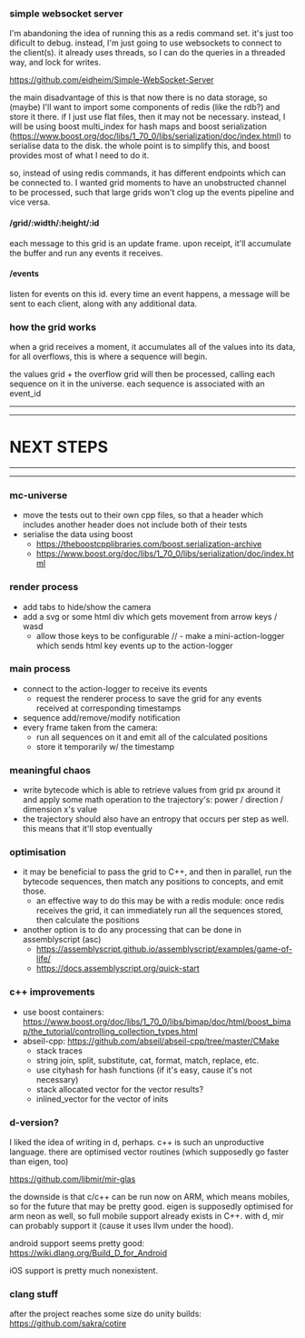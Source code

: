 ### simple websocket server

I'm abandoning the idea of running this as a redis command set. it's just too dificult to debug. instead, I'm just going to use websockets to connect to the client(s). it already uses threads, so I can do the queries in a threaded way, and lock for writes.

https://github.com/eidheim/Simple-WebSocket-Server

the main disadvantage of this is that now there is no data storage, so (maybe) I'll want to import some components of redis (like the rdb?) and store it there. if I just use flat files, then it may not be necessary. instead, I will be using boost multi_index for hash maps and boost serialization (https://www.boost.org/doc/libs/1_70_0/libs/serialization/doc/index.html) to serialise data to the disk. the whole point is to simplify this, and boost provides most of what I need to do it.

so, instead of using redis commands, it has different endpoints which can be connected to. I wanted grid moments to have an unobstructed channel to be processed, such that large grids won't clog up the events pipeline and vice versa.

#### /grid/:width/:height/:id

each message to this grid is an update frame. upon receipt, it'll accumulate the buffer and run any events it receives.

#### /events

listen for events on this id. every time an event happens, a message will be sent to each client, along with any additional data.


### how the grid works

when a grid receives a moment, it accumulates all of the values into its data, for all overflows, this is where a sequence will begin.

the values grid + the overflow grid will then be processed, calling each sequence on it in the universe. each sequence is associated with an event_id


------------------------------------
------------------------------------
#           NEXT STEPS
------------------------------------
------------------------------------

### mc-universe
- move the tests out to their own cpp files, so that a header which includes another header does not include both of their tests
- serialise the data using boost
  - https://theboostcpplibraries.com/boost.serialization-archive
  - https://www.boost.org/doc/libs/1_70_0/libs/serialization/doc/index.html

### render process
- add tabs to hide/show the camera
- add a svg or some html div which gets movement from arrow keys / wasd
  - allow those keys to be configurable
// - make a mini-action-logger which sends html key events up to the action-logger


### main process
- connect to the action-logger to receive its events
  - request the renderer process to save the grid for any events received at corresponding timestamps
- sequence add/remove/modify notification
- every frame taken from the camera:
  - run all sequences on it and emit all of the calculated positions
  - store it temporarily w/ the timestamp



### meaningful chaos
- write bytecode which is able to retrieve values from grid px around it and apply some math operation to the trajectory's: power / direction / dimension x's value
- the trajectory should also have an entropy that occurs per step as well. this means that it'll stop eventually


### optimisation
- it may be beneficial to pass the grid to C++, and then in parallel, run the bytecode sequences, then match any positions to concepts, and emit those.
  - an effective way to do this may be with a redis module: once redis receives the grid, it can immediately run all the sequences stored, then calculate the positions
- another option is to do any processing that can be done in assemblyscript (asc)
  - https://assemblyscript.github.io/assemblyscript/examples/game-of-life/
  - https://docs.assemblyscript.org/quick-start

### c++ improvements

- use boost containers: https://www.boost.org/doc/libs/1_70_0/libs/bimap/doc/html/boost_bimap/the_tutorial/controlling_collection_types.html
- abseil-cpp: https://github.com/abseil/abseil-cpp/tree/master/CMake
  - stack traces
  - string join, split, substitute, cat, format, match, replace, etc.
  - use cityhash for hash functions (if it's easy, cause it's not necessary)
  - stack allocated vector for the vector results?
  - inlined_vector for the vector of inits

### d-version?

I liked the idea of writing in d, perhaps. c++ is such an unproductive language. there are optimised vector routines (which supposedly go faster than eigen, too)

https://github.com/libmir/mir-glas

the downside is that c/c++ can be run now on ARM, which means mobiles, so for the future that may be pretty good. eigen is supposedly optimised for arm neon as well, so full mobile support already exists in C++. with d, mir can probably support it (cause it uses llvm under the hood).

android support seems pretty good:
https://wiki.dlang.org/Build_D_for_Android

iOS support is pretty much nonexistent.

### clang stuff

after the project reaches some size do unity builds: https://github.com/sakra/cotire
